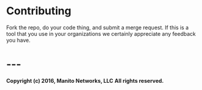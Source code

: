 # Contributing
Fork the repo, do your code thing, and submit a merge request. If this is a tool that you use in your organizations we certainly appreciate any feedback you have.

# ---
**Copyright (c) 2016, Manito Networks, LLC**
**All rights reserved.**